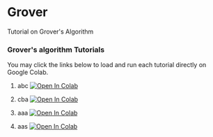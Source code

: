 # Grover
Tutorial on Grover's Algorithm

### Grover's algorithm Tutorials
You may click the links below to load and run each tutorial directly on Google Colab.
1. abc  [![Open In Colab](https://colab.research.google.com/assets/colab-badge.svg)](https://colab.research.google.com/github/deligiannidisl/Test/blob/main/circuits.ipynb)
 
2. cba  [![Open In Colab](https://colab.research.google.com/assets/colab-badge.svg)](https://colab.research.google.com/github/deligiannidisl/Test/blob/main/circuits.ipynb)
 
3. aaa  [![Open In Colab](https://colab.research.google.com/assets/colab-badge.svg)](https://colab.research.google.com/github/deligiannidisl/Test/blob/main/circuits.ipynb)
 
4. aas  [![Open In Colab](https://colab.research.google.com/assets/colab-badge.svg)](https://colab.research.google.com/github/deligiannidisl/Test/blob/main/circuits.ipynb)
 
